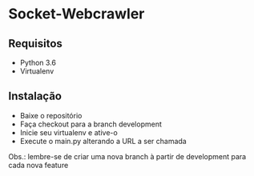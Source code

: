 # Socket-Webcrawler

## Requisitos
- Python 3.6
- Virtualenv

## Instalação
 - Baixe o repositório
 - Faça checkout para a branch development 
 - Inicie seu virtualenv e ative-o
 - Execute o main.py alterando a URL a ser chamada
 
 Obs.: lembre-se de criar uma nova branch à partir de development para cada nova feature
